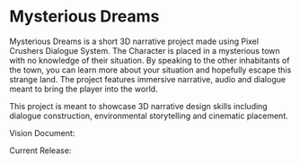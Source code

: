 # Mysterious Dreams

Mysterious Dreams is a short 3D narrative project made using Pixel Crushers Dialogue System. The Character is placed in a mysterious town with no knowledge of their situation. By speaking to the other inhabitants of the town, you can learn more about your situation and hopefully escape this strange land. The project features immersive narrative, audio and dialogue meant to bring the player into the world.

This project is meant to showcase 3D narrative design skills including dialogue construction, environmental storytelling and cinematic placement. 

Vision Document:

Current Release:
